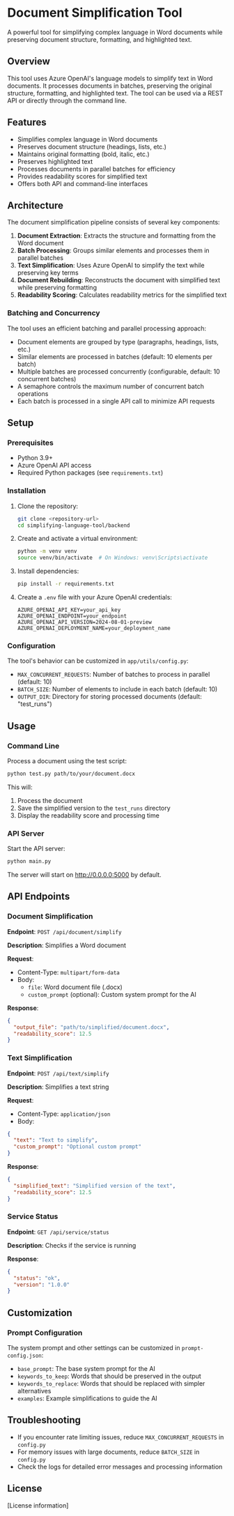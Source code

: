 # Document Simplification Tool

A powerful tool for simplifying complex language in Word documents while preserving document structure, formatting, and highlighted text.

## Overview

This tool uses Azure OpenAI's language models to simplify text in Word documents. It processes documents in batches, preserving the original structure, formatting, and highlighted text. The tool can be used via a REST API or directly through the command line.

## Features

- Simplifies complex language in Word documents
- Preserves document structure (headings, lists, etc.)
- Maintains original formatting (bold, italic, etc.)
- Preserves highlighted text
- Processes documents in parallel batches for efficiency
- Provides readability scores for simplified text
- Offers both API and command-line interfaces

## Architecture

The document simplification pipeline consists of several key components:

1. **Document Extraction**: Extracts the structure and formatting from the Word document
2. **Batch Processing**: Groups similar elements and processes them in parallel batches
3. **Text Simplification**: Uses Azure OpenAI to simplify the text while preserving key terms
4. **Document Rebuilding**: Reconstructs the document with simplified text while preserving formatting
5. **Readability Scoring**: Calculates readability metrics for the simplified text

### Batching and Concurrency

The tool uses an efficient batching and parallel processing approach:

- Document elements are grouped by type (paragraphs, headings, lists, etc.)
- Similar elements are processed in batches (default: 10 elements per batch)
- Multiple batches are processed concurrently (configurable, default: 10 concurrent batches)
- A semaphore controls the maximum number of concurrent batch operations
- Each batch is processed in a single API call to minimize API requests

## Setup

### Prerequisites

- Python 3.9+
- Azure OpenAI API access
- Required Python packages (see `requirements.txt`)

### Installation

1. Clone the repository:
   ```bash
   git clone <repository-url>
   cd simplifying-language-tool/backend
   ```

2. Create and activate a virtual environment:
   ```bash
   python -m venv venv
   source venv/bin/activate  # On Windows: venv\Scripts\activate
   ```

3. Install dependencies:
   ```bash
   pip install -r requirements.txt
   ```

4. Create a `.env` file with your Azure OpenAI credentials:
   ```
   AZURE_OPENAI_API_KEY=your_api_key
   AZURE_OPENAI_ENDPOINT=your_endpoint
   AZURE_OPENAI_API_VERSION=2024-08-01-preview
   AZURE_OPENAI_DEPLOYMENT_NAME=your_deployment_name
   ```

### Configuration

The tool's behavior can be customized in `app/utils/config.py`:

- `MAX_CONCURRENT_REQUESTS`: Number of batches to process in parallel (default: 10)
- `BATCH_SIZE`: Number of elements to include in each batch (default: 10)
- `OUTPUT_DIR`: Directory for storing processed documents (default: "test_runs")

## Usage

### Command Line

Process a document using the test script:

```bash
python test.py path/to/your/document.docx
```

This will:
1. Process the document
2. Save the simplified version to the `test_runs` directory
3. Display the readability score and processing time

### API Server

Start the API server:

```bash
python main.py
```

The server will start on http://0.0.0.0:5000 by default.

## API Endpoints

### Document Simplification

**Endpoint**: `POST /api/document/simplify`

**Description**: Simplifies a Word document

**Request**:
- Content-Type: `multipart/form-data`
- Body:
  - `file`: Word document file (.docx)
  - `custom_prompt` (optional): Custom system prompt for the AI

**Response**:
```json
{
  "output_file": "path/to/simplified/document.docx",
  "readability_score": 12.5
}
```

### Text Simplification

**Endpoint**: `POST /api/text/simplify`

**Description**: Simplifies a text string

**Request**:
- Content-Type: `application/json`
- Body:
```json
{
  "text": "Text to simplify",
  "custom_prompt": "Optional custom prompt"
}
```

**Response**:
```json
{
  "simplified_text": "Simplified version of the text",
  "readability_score": 12.5
}
```

### Service Status

**Endpoint**: `GET /api/service/status`

**Description**: Checks if the service is running

**Response**:
```json
{
  "status": "ok",
  "version": "1.0.0"
}
```

## Customization

### Prompt Configuration

The system prompt and other settings can be customized in `prompt-config.json`:

- `base_prompt`: The base system prompt for the AI
- `keywords_to_keep`: Words that should be preserved in the output
- `keywords_to_replace`: Words that should be replaced with simpler alternatives
- `examples`: Example simplifications to guide the AI

## Troubleshooting

- If you encounter rate limiting issues, reduce `MAX_CONCURRENT_REQUESTS` in `config.py`
- For memory issues with large documents, reduce `BATCH_SIZE` in `config.py`
- Check the logs for detailed error messages and processing information

## License

[License information]
